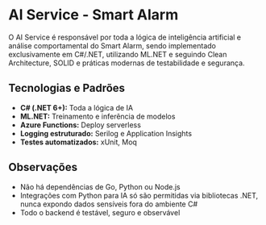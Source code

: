 # AI Service - Smart Alarm

O AI Service é responsável por toda a lógica de inteligência artificial e análise comportamental do Smart Alarm, sendo implementado exclusivamente em C#/.NET, utilizando ML.NET e seguindo Clean Architecture, SOLID e práticas modernas de testabilidade e segurança.

## Tecnologias e Padrões

- **C# (.NET 6+):** Toda a lógica de IA
- **ML.NET:** Treinamento e inferência de modelos
- **Azure Functions:** Deploy serverless
- **Logging estruturado:** Serilog e Application Insights
- **Testes automatizados:** xUnit, Moq

## Observações

- Não há dependências de Go, Python ou Node.js
- Integrações com Python para IA só são permitidas via bibliotecas .NET, nunca expondo dados sensíveis fora do ambiente C#
- Todo o backend é testável, seguro e observável
